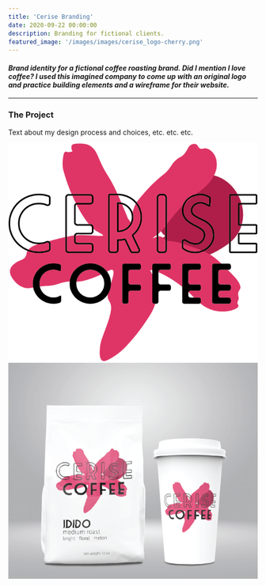 ```yaml
---
title: 'Cerise Branding'
date: 2020-09-22 00:00:00
description: Branding for fictional clients.
featured_image: '/images/images/cerise_logo-cherry.png'
---
```

#### <i> Brand identity for a fictional coffee roasting brand. Did I mention I love coffee? I used this imagined company to come up with an original logo and practice building elements and a wireframe for their website. </i>

---

### The Project

Text about my design process and choices, etc. etc. etc.

<div class="gallery" data-columns="3">
	<img src="/images/cerise_logo-cherry.png">
	<img src="/images/cerise_logo_package2.png">
</div>
